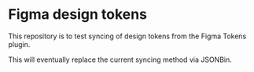 # Figma design tokens

This repository is to test syncing of design tokens from the Figma Tokens plugin.

This will eventually replace the current syncing method via JSONBin.

